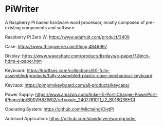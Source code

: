 # PiWriter
A Raspberry Pi based hardware word processor, mostly composed of pre-existing components and software

Raspberry Pi Zero W: https://www.adafruit.com/product/3409

Case: https://www.thingiverse.com/thing:4846997

Display: https://www.waveshare.com/product/displays/e-paper/7.8inch-hdmi-e-paper.htm

Keyboard: https://kbdfans.com/collections/60-fully-assembled/products/fully-assembled-plastic-case-mechanical-keyboard

Keycaps: https://pimpmykeyboard.com/all-products/keycaps/

Power Supply: https://www.amazon.com/Anker-5-Port-Charger-PowerPort-iPhone/dp/B00VH8ZW02/ref=psdc_2407761011_t2_B018Q36HGI

Operating System: https://github.com/MichaIng/DietPi

Autoload Application: https://github.com/davidgiven/wordgrinder
